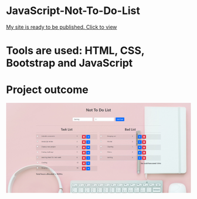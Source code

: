 # JavaScript-Not-To-Do-List
<a href="https://sly-tech-sydney.github.io/JavaScript-Not-To-Do-List/">My site is ready to be published. Click to view</a>
# Tools are used: HTML, CSS, Bootstrap and JavaScript

# Project outcome
<img src="Screenshot.png" alt="Project outcome">